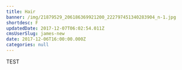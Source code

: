 ```yaml
---
title: Hair
banner: /img/21879529_206186369921200_222797451340283904_n-1.jpg
shortdesc: F
updatedDate: 2017-12-07T06:02:54.011Z
cmsUserSlug: james-new
date: 2017-12-06T16:00:00.000Z
categories: null
---
```


TEST